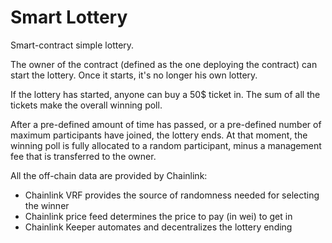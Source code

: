# Smart Lottery

Smart-contract simple lottery.

The owner of the contract (defined as the one deploying the contract) can start the lottery. Once it starts, it's no longer his own lottery.

If the lottery has started, anyone can buy a 50$ ticket in. The sum of all the tickets make the overall winning poll.

After a pre-defined amount of time has passed, or a pre-defined number of maximum participants have joined, the lottery ends. At that moment, the winning poll is fully allocated to a random participant, minus a management fee that is transferred to the owner.

All the off-chain data are provided by Chainlink:
- Chainlink VRF provides the source of randomness needed for selecting the winner
- Chainlink price feed determines the price to pay (in wei) to get in
- Chainlink Keeper automates and decentralizes the lottery ending